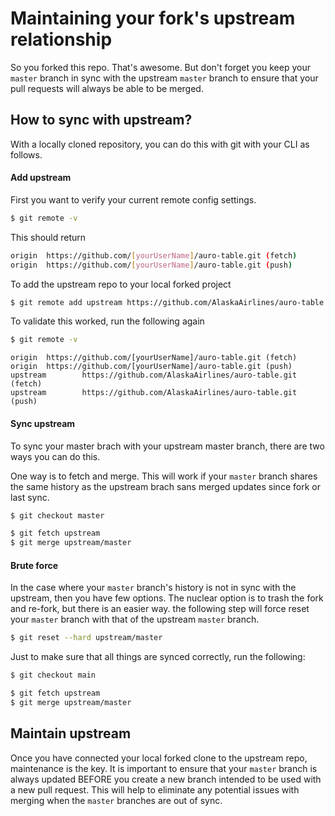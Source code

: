 # Maintaining your fork's upstream relationship

So you forked this repo. That's awesome. But don't forget you keep your `master` branch in sync with the upstream `master` branch to ensure that your pull requests will always be able to be merged.

## How to sync with upstream?

With a locally cloned repository, you can do this with git with your CLI as follows.

#### Add upstream

First you want to verify your current remote config settings.

```bash
$ git remote -v
```

This should return

```bash
origin  https://github.com/[yourUserName]/auro-table.git (fetch)
origin  https://github.com/[yourUserName]/auro-table.git (push)
```

To add the upstream repo to your local forked project

```bash
$ git remote add upstream https://github.com/AlaskaAirlines/auro-table.git
```

To validate this worked, run the following again

```bash
$ git remote -v
```

```
origin  https://github.com/[yourUserName]/auro-table.git (fetch)
origin  https://github.com/[yourUserName]/auro-table.git (push)
upstream        https://github.com/AlaskaAirlines/auro-table.git (fetch)
upstream        https://github.com/AlaskaAirlines/auro-table.git (push)
```

#### Sync upstream

To sync your master brach with your upstream master branch, there are two ways you can do this.

One way is to fetch and merge. This will work if your `master` branch shares the same history as the upstream brach sans merged updates since fork or last sync.

```bash
$ git checkout master

$ git fetch upstream
$ git merge upstream/master
```

#### Brute force

In the case where your `master` branch's history is not in sync with the upstream, then you have few options. The nuclear option is to trash the fork and re-fork, but there is an easier way. the following step will force reset your `master` branch with that of the upstream `master` branch.

```bash
$ git reset --hard upstream/master
```

Just to make sure that all things are synced correctly, run the following:

```bash
$ git checkout main

$ git fetch upstream
$ git merge upstream/master
```

## Maintain upstream

Once you have connected your local forked clone to the upstream repo, maintenance is the key. It is important to ensure that your `master` branch is always updated BEFORE you create a new branch intended to be used with a new pull request. This will help to eliminate any potential issues with merging when the `master` branches are out of sync.

